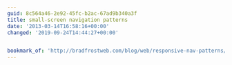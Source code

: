 ```yaml
---
guid: 8c564a46-2e92-45fc-b2ac-67ad9b340a3f
title: small-screen navigation patterns
date: '2013-03-14T16:58:16+00:00'
changed: '2019-09-24T14:44:27+00:00'


bookmark_of: 'http://bradfrostweb.com/blog/web/responsive-nav-patterns/'
---
```




